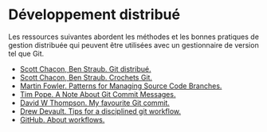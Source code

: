 # Développement distribué

Les ressources suivantes abordent les méthodes et les bonnes pratiques
de gestion distribuée qui peuvent être utilisées avec un gestionnaire de
version tel que Git.

-   [Scott Chacon, Ben Straub. Git distribué.](https://www.git-scm.com/book/fr/v2/Git-distribué-Développements-distribués)
-   [Scott Chacon, Ben Straub. Crochets Git.](https://www.git-scm.com/book/fr/v2/Personnalisation-de-Git-Crochets-Git)
-   [Martin Fowler. Patterns for Managing Source Code Branches.](https://martinfowler.com/articles/branching-patterns.html)
-   [Tim Pope. A Note About Git Commit Messages.](https://tbaggery.com/2008/04/19/a-note-about-git-commit-messages.html)
-   [David W Thompson. My favourite Git commit.](https://dhwthompson.com/2019/my-favourite-git-commit)
-   [Drew Devault. Tips for a disciplined git workflow.](https://drewdevault.com/2019/02/25/Using-git-with-discipline.html)
-   [GitHub. About workflows.](https://docs.github.com/en/actions/using-workflows/about-workflows)